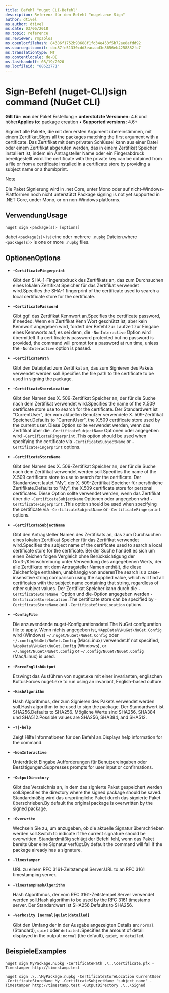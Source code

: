 ```yaml
---
title: Befehl "nuget CLI-Befehl"
description: Referenz für den Befehl "nuget.exe Sign"
author: dtivel
ms.author: dtivel
ms.date: 03/06/2018
ms.topic: reference
ms.reviewer: rmpablos
ms.openlocfilehash: 84386f1752b98688f1fd34e453f5b72ae8afdd92
ms.sourcegitcommit: cbc87fe51330cdd3eacaad3e8656eb4258882fc7
ms.translationtype: MT
ms.contentlocale: de-DE
ms.lasthandoff: 08/19/2020
ms.locfileid: "88622771"
---
```

# <a name="sign-command-nuget-cli"></a><span data-ttu-id="15654-103">Sign-Befehl (nuget-CLI)</span><span class="sxs-lookup"><span data-stu-id="15654-103">sign command (NuGet CLI)</span></span>

<span data-ttu-id="15654-104">**Gilt für: von** der Paket Erstellung &bullet; **unterstützte Versionen:** 4.6 und höher</span><span class="sxs-lookup"><span data-stu-id="15654-104">**Applies to:** package creation &bullet; **Supported versions:** 4.6+</span></span>

<span data-ttu-id="15654-105">Signiert alle Pakete, die mit dem ersten Argument übereinstimmen, mit einem Zertifikat.</span><span class="sxs-lookup"><span data-stu-id="15654-105">Signs all the packages matching the first argument with a certificate.</span></span> <span data-ttu-id="15654-106">Das Zertifikat mit dem privaten Schlüssel kann aus einer Datei oder einem Zertifikat abgerufen werden, das in einem Zertifikat Speicher installiert ist, indem ein Antragsteller Name oder ein Fingerabdruck bereitgestellt wird.</span><span class="sxs-lookup"><span data-stu-id="15654-106">The certificate with the private key can be obtained from a file or from a certificate installed in a certificate store by providing a subject name or a thumbprint.</span></span>

> [!Note]
> <span data-ttu-id="15654-107">Die Paket Signierung wird in .net Core, unter Mono oder auf nicht-Windows-Plattformen noch nicht unterstützt.</span><span class="sxs-lookup"><span data-stu-id="15654-107">Package signing is not yet supported in .NET Core, under Mono, or on non-Windows platforms.</span></span>

## <a name="usage"></a><span data-ttu-id="15654-108">Verwendung</span><span class="sxs-lookup"><span data-stu-id="15654-108">Usage</span></span>

```cli
nuget sign <package(s)> [options]
```

<span data-ttu-id="15654-109">dabei `<package(s)>` ist eine oder mehrere `.nupkg` Dateien.</span><span class="sxs-lookup"><span data-stu-id="15654-109">where `<package(s)>` is one or more `.nupkg` files.</span></span>

## <a name="options"></a><span data-ttu-id="15654-110">Optionen</span><span class="sxs-lookup"><span data-stu-id="15654-110">Options</span></span>

- **`-CertificateFingerprint`**

  <span data-ttu-id="15654-111">Gibt den SHA-1-Fingerabdruck des Zertifikats an, das zum Durchsuchen eines lokalen Zertifikat Speicher für das Zertifikat verwendet wird.</span><span class="sxs-lookup"><span data-stu-id="15654-111">Specifies the SHA-1 fingerprint of the certificate used to search a local certificate store for the certificate.</span></span>

- **`-CertificatePassword`**

  <span data-ttu-id="15654-112">Gibt ggf. das Zertifikat Kennwort an.</span><span class="sxs-lookup"><span data-stu-id="15654-112">Specifies the certificate password, if needed.</span></span> <span data-ttu-id="15654-113">Wenn ein Zertifikat Kenn Wort geschützt ist, aber kein Kennwort angegeben wird, fordert der Befehl zur Laufzeit zur Eingabe eines Kennworts auf, es sei denn, die `-NonInteractive` Option wird übermittelt.</span><span class="sxs-lookup"><span data-stu-id="15654-113">If a certificate is password protected but no password is provided, the command will prompt for a password at run time, unless the `-NonInteractive` option is passed.</span></span>

- **`-CertificatePath`**

  <span data-ttu-id="15654-114">Gibt den Dateipfad zum Zertifikat an, das zum Signieren des Pakets verwendet werden soll.</span><span class="sxs-lookup"><span data-stu-id="15654-114">Specifies the file path to the certificate to be used in signing the package.</span></span>

- **`-CertificateStoreLocation`**

  <span data-ttu-id="15654-115">Gibt den Namen des X. 509-Zertifikat Speicher an, der für die Suche nach dem Zertifikat verwendet wird.</span><span class="sxs-lookup"><span data-stu-id="15654-115">Specifies the name of the X.509 certificate store use to search for the certificate.</span></span> <span data-ttu-id="15654-116">Der Standardwert ist "CurrentUser", der vom aktuellen Benutzer verwendete X. 509-Zertifikat Speicher.</span><span class="sxs-lookup"><span data-stu-id="15654-116">Defaults to "CurrentUser", the X.509 certificate store used by the current user.</span></span> <span data-ttu-id="15654-117">Diese Option sollte verwendet werden, wenn das Zertifikat über die `-CertificateSubjectName` Optionen oder angegeben wird `-CertificateFingerprint` .</span><span class="sxs-lookup"><span data-stu-id="15654-117">This option should be used when specifying the certificate via `-CertificateSubjectName` or `-CertificateFingerprint` options.</span></span>

- **`-CertificateStoreName`**

  <span data-ttu-id="15654-118">Gibt den Namen des X. 509-Zertifikat Speicher an, der für die Suche nach dem Zertifikat verwendet werden soll.</span><span class="sxs-lookup"><span data-stu-id="15654-118">Specifies the name of the X.509 certificate store to use to search for the certificate.</span></span> <span data-ttu-id="15654-119">Der Standardwert lautet "My", der X. 509-Zertifikat Speicher für persönliche Zertifikate.</span><span class="sxs-lookup"><span data-stu-id="15654-119">Defaults to "My", the X.509 certificate store for personal certificates.</span></span> <span data-ttu-id="15654-120">Diese Option sollte verwendet werden, wenn das Zertifikat über die `-CertificateSubjectName` Optionen oder angegeben wird `-CertificateFingerprint` .</span><span class="sxs-lookup"><span data-stu-id="15654-120">This option should be used when specifying the certificate via `-CertificateSubjectName` or `-CertificateFingerprint` options.</span></span>

- **`-CertificateSubjectName`**

  <span data-ttu-id="15654-121">Gibt den Antragsteller Namen des Zertifikats an, das zum Durchsuchen eines lokalen Zertifikat Speicher für das Zertifikat verwendet wird.</span><span class="sxs-lookup"><span data-stu-id="15654-121">Specifies the subject name of the certificate used to search a local certificate store for the certificate.</span></span>  <span data-ttu-id="15654-122">Bei der Suche handelt es sich um einen Zeichen folgen Vergleich ohne Berücksichtigung der Groß-/Kleinschreibung unter Verwendung des angegebenen Werts, der alle Zertifikate mit dem Antragsteller Namen enthält, die diese Zeichenfolge enthalten, unabhängig von anderen</span><span class="sxs-lookup"><span data-stu-id="15654-122">The search is a case-insensitive string comparison using the supplied value, which will find all certificates with the subject name containing that string, regardless of other subject values.</span></span>  <span data-ttu-id="15654-123">Der Zertifikat Speicher kann durch die `-CertificateStoreName` -Option und die-Option angegeben werden `-CertificateStoreLocation` .</span><span class="sxs-lookup"><span data-stu-id="15654-123">The certificate store can be specified by `-CertificateStoreName` and `-CertificateStoreLocation` options.</span></span>

- **`-ConfigFile`**

  <span data-ttu-id="15654-124">Die anzuwendende nuget-Konfigurationsdatei.</span><span class="sxs-lookup"><span data-stu-id="15654-124">The NuGet configuration file to apply.</span></span> <span data-ttu-id="15654-125">Wenn nichts angegeben ist, `%AppData%\NuGet\NuGet.Config` wird (Windows) `~/.nuget/NuGet/NuGet.Config` oder `~/.config/NuGet/NuGet.Config` (Mac/Linux) verwendet.</span><span class="sxs-lookup"><span data-stu-id="15654-125">If not specified, `%AppData%\NuGet\NuGet.Config` (Windows), or `~/.nuget/NuGet/NuGet.Config` or `~/.config/NuGet/NuGet.Config` (Mac/Linux) is used.</span></span>

- **`-ForceEnglishOutput`**

  <span data-ttu-id="15654-126">Erzwingt das Ausführen von nuget.exe mit einer invarianten, englischen Kultur.</span><span class="sxs-lookup"><span data-stu-id="15654-126">Forces nuget.exe to run using an invariant, English-based culture.</span></span>

- **`-HashAlgorithm`**

  <span data-ttu-id="15654-127">Hash Algorithmus, der zum Signieren des Pakets verwendet werden soll.</span><span class="sxs-lookup"><span data-stu-id="15654-127">Hash algorithm to be used to sign the package.</span></span> <span data-ttu-id="15654-128">Der Standardwert ist SHA256.</span><span class="sxs-lookup"><span data-stu-id="15654-128">Defaults to SHA256.</span></span> <span data-ttu-id="15654-129">Mögliche Werte sind SHA256, SHA384 und SHA512.</span><span class="sxs-lookup"><span data-stu-id="15654-129">Possible values are SHA256, SHA384, and SHA512.</span></span>

- **`-?|-help`**

  <span data-ttu-id="15654-130">Zeigt Hilfe Informationen für den Befehl an.</span><span class="sxs-lookup"><span data-stu-id="15654-130">Displays help information for the command.</span></span>

- **`-NonInteractive`**

  <span data-ttu-id="15654-131">Unterdrückt Eingabe Aufforderungen für Benutzereingaben oder Bestätigungen.</span><span class="sxs-lookup"><span data-stu-id="15654-131">Suppresses prompts for user input or confirmations.</span></span>

- **`-OutputDirectory`**

  <span data-ttu-id="15654-132">Gibt das Verzeichnis an, in dem das signierte Paket gespeichert werden soll.</span><span class="sxs-lookup"><span data-stu-id="15654-132">Specifies the directory where the signed package should be saved.</span></span> <span data-ttu-id="15654-133">Standardmäßig wird das ursprüngliche Paket durch das signierte Paket überschrieben.</span><span class="sxs-lookup"><span data-stu-id="15654-133">By default the original package is overwritten by the signed package.</span></span>

- **`-Overwrite`**

  <span data-ttu-id="15654-134">Wechseln Sie zu, um anzugeben, ob die aktuelle Signatur überschrieben werden soll.</span><span class="sxs-lookup"><span data-stu-id="15654-134">Switch to indicate if the current signature should be overwritten.</span></span> <span data-ttu-id="15654-135">Standardmäßig schlägt der Befehl fehl, wenn das Paket bereits über eine Signatur verfügt.</span><span class="sxs-lookup"><span data-stu-id="15654-135">By default the command will fail if the package already has a signature.</span></span>

- **`-Timestamper`**

  <span data-ttu-id="15654-136">URL zu einem RFC 3161-Zeitstempel Server.</span><span class="sxs-lookup"><span data-stu-id="15654-136">URL to an RFC 3161 timestamping server.</span></span>

- **`-TimestampHashAlgorithm`**

  <span data-ttu-id="15654-137">Hash Algorithmus, der vom RFC 3161-Zeitstempel Server verwendet werden soll.</span><span class="sxs-lookup"><span data-stu-id="15654-137">Hash algorithm to be used by the RFC 3161 timestamp server.</span></span> <span data-ttu-id="15654-138">Der Standardwert ist SHA256.</span><span class="sxs-lookup"><span data-stu-id="15654-138">Defaults to SHA256.</span></span>

- **`-Verbosity [normal|quiet|detailed]`**

  <span data-ttu-id="15654-139">Gibt den Umfang der in der Ausgabe angezeigten Details an: `normal` (Standard), `quiet` oder `detailed` .</span><span class="sxs-lookup"><span data-stu-id="15654-139">Specifies the amount of detail displayed in the output: `normal` (the default), `quiet`, or `detailed`.</span></span>

## <a name="examples"></a><span data-ttu-id="15654-140">Beispiele</span><span class="sxs-lookup"><span data-stu-id="15654-140">Examples</span></span>

```cli
nuget sign MyPackage.nupkg -CertificatePath .\..\certificate.pfx -Timestamper http://timestamp.test

nuget sign .\..\MyPackage.nupkg -CertificateStoreLocation CurrentUser -CertificateStoreName My -CertificateSubjectName 'subject name' -Timestamper http://timestamp.test -OutputDirectory .\..\Signed
```
